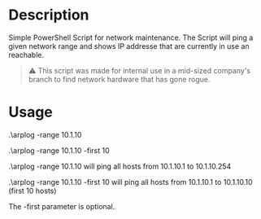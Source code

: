 # Description
Simple PowerShell Script for network maintenance.
The Script will ping a given network range and shows IP addresse that are currently in use an reachable.

> ⚠ This script was made for internal use in a mid-sized company's branch to find network hardware that has gone rogue.

# Usage

.\arplog -range 10.1.10

.\arplog -range 10.1.10 -first 10

.\arplog -range 10.1.10 will ping all hosts from 10.1.10.1 to 10.1.10.254

.\arplog -range 10.1.10 -first 10 will ping all hosts from 10.1.10.1 to 10.1.10.10 (first 10 hosts)

The -first parameter is optional.
